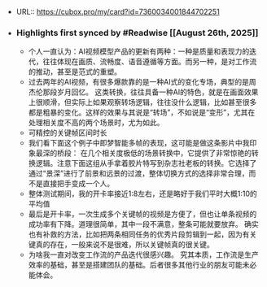 - URL:: https://cubox.pro/my/card?id=7360034001844702251
- ### Highlights first synced by #Readwise [[August 26th, 2025]]
    - 个人一直认为：AI视频模型产品的更新有两种：一种是质量和表现力的迭代，往往体现在画质、流畅度、语音遵循等方面。而另一种，是对工作流的推动，甚至是范式的重塑。
    - 过去两年的AI视频，有很多爆款靠的是一种AI式的变化专场，典型的是周杰伦那段岁月回忆。
      这类转换，往往具备一种AI的特色，就是在画面效果上很顺滑，但实际上如果观察转场逻辑，往往没什么逻辑，比如甚至很多都是粗暴的变化。这样的效果与其说是“转场”，不如说是“变形”，尤其在处理相关度不高的两个场景时，尤为如此。
    - 可精控的关键帧区间时长
    - 我们看下面这个例子中即梦智能多帧的表现，这可能是做这条影片中我印象最深的桥段：
      在几个相关度极低的场景转换中，它提供了非常惊艳的转换逻辑。注意下面这组从手拿着胶片特写到杂志社老板的转换。它选择了通过“景深”进行了前景和远景的过渡，整体切换方式的选择非常合理，而不是直接把手变成一个人。
    - 整体测试期间，我的开卡率接近1:8左右，还是略好于我们平时大概1:10的平均值
    - 最后是开卡率，一次生成多个关键帧的视频是方便了，但也让单条视频的成功率有下降。道理很简单，其中一段不满意，整条可能就要放弃。
      确实也有补救的方法，比如把两条相同任务的优秀片段剪辑到一起，因为有关键真的存在，一般来说不是很难，所以关键帧真的很关键。
    - 为啥我一直对改变工作流的产品迭代很感兴趣。
      究其本质，工作流是生产效率的基础，甚至是搭建团队的基础。后者很多其他行业的朋友可能未必能体会。
